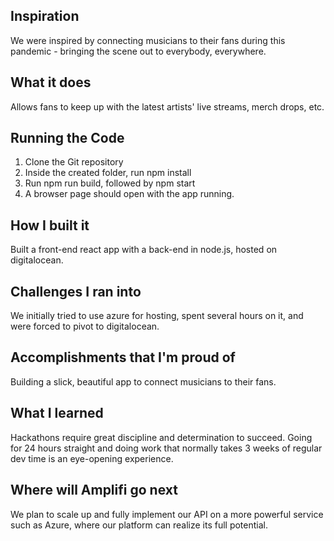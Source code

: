 ## Inspiration

We were inspired by connecting musicians to their fans during this pandemic - bringing the scene out to everybody, everywhere.

## What it does

Allows fans to keep up with the latest artists' live streams, merch drops, etc.

## Running the Code
1. Clone the Git repository
2. Inside the created folder, run npm install
3. Run npm run build, followed by npm start
4. A browser page should open with the app running.

## How I built it

Built a front-end react app with a back-end in node.js, hosted on digitalocean.

## Challenges I ran into

We initially tried to use azure for hosting, spent several hours on it, and were forced to pivot to digitalocean.

## Accomplishments that I'm proud of

Building a slick, beautiful app to connect musicians to their fans.

## What I learned

Hackathons require great discipline and determination to succeed. Going for 24 hours straight and doing work that normally takes 3 weeks of regular dev time is an eye-opening experience.

## Where will Amplifi go next

We plan to scale up and fully implement our API on a more powerful service such as Azure, where our platform can realize its full potential.